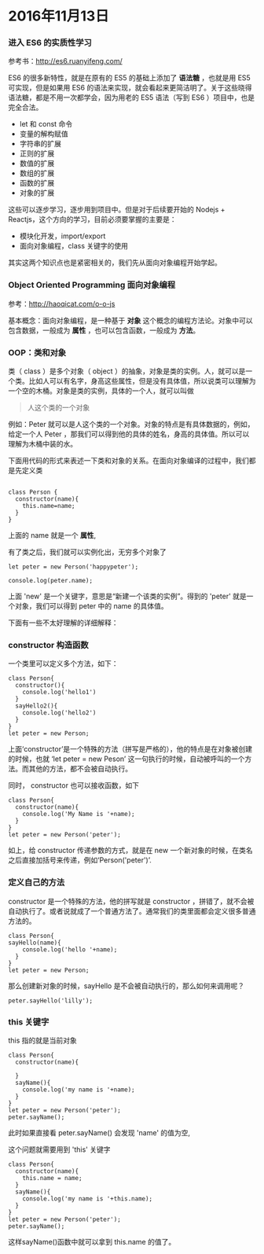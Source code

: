 # 2016年11月13日

### 进入 ES6 的实质性学习

参考书：http://es6.ruanyifeng.com/

ES6 的很多新特性，就是在原有的 ES5 的基础上添加了 **语法糖** ，也就是用 ES5 可实现，但是如果用 ES6 的语法来实现，就会看起来更简洁明了。关于这些晓得语法糖，都是不用一次都学会，因为用老的 ES5 语法（写到 ES6 ）项目中，也是完全合法。

- let 和 const 命令
- 变量的解构赋值
- 字符串的扩展
- 正则的扩展
- 数值的扩展
- 数组的扩展
- 函数的扩展
- 对象的扩展

这些可以逐步学习，逐步用到项目中。但是对于后续要开始的 Nodejs + Reactjs，这个方向的学习，目前必须要掌握的主要是：

- 模块化开发，import/export
- 面向对象编程，class 关键字的使用

其实这两个知识点也是紧密相关的，我们先从面向对象编程开始学起。

### Object Oriented Programming 面向对象编程

参考：http://haoqicat.com/o-o-js

基本概念：面向对象编程，是一种基于 **对象** 这个概念的编程方法论。对象中可以包含数据，一般成为 **属性** ，也可以包含函数，一般成为 **方法**。

### OOP：类和对象

类（ class ）是多个对象（ object ）的抽象，对象是类的实例。人，就可以是一个类。比如人可以有名字，身高这些属性，但是没有具体值，所以说类可以理解为一个空的木桶。对象是类的实例，具体的一个人，就可以叫做

>人这个类的一个对象

例如：Peter 就可以是人这个类的一个对象。对象的特点是有具体数据的，例如，给定一个人 Peter ，那我们可以得到他的具体的姓名，身高的具体值。所以可以理解为木桶中装的水。


下面用代码的形式来表述一下类和对象的关系。在面向对象编译的过程中，我们都是先定义类

```

class Person {
  constructor(name){
    this.name=name;
  }
}
```

上面的 name 就是一个 **属性**,

有了类之后，我们就可以实例化出，无穷多个对象了

```
let peter = new Person('happypeter');

console.log(peter.name);
```

上面 'new' 是一个关键字，意思是“新建一个该类的实例”。得到的 'peter' 就是一个对象，我们可以得到 peter 中的 name 的具体值。


下面有一些不太好理解的详细解释：


### constructor 构造函数

一个类里可以定义多个方法，如下：

```
class Person{
  constructor(){
    console.log('hello1')
  }
  sayHello2(){
    console.log('hello2')
  }
}
let peter = new Person;
```

上面‘constructor’是一个特殊的方法（拼写是严格的），他的特点是在对象被创建的时候，也就 ‘let peter = new Peson’ 这一句执行的时候，自动被呼叫的一个方法。而其他的方法，都不会被自动执行。

同时， constructor 也可以接收函数，如下

```
class Person{
  constructor(name){
    console.log('My Name is '+name);
  }
}
let peter = new Person('peter');
```

如上，给 constructor 传递参数的方式，就是在 new 一个新对象的时候，在类名之后直接加括号来传递，例如‘Person('peter')’.

### 定义自己的方法

constructor 是一个特殊的方法，他的拼写就是 constructor ，拼错了，就不会被自动执行了。或者说就成了一个普通方法了。通常我们的类里面都会定义很多普通方法的。

```
class Person{
sayHello(name){
    console.log('hello '+name);
  }
}
let peter = new Person;
```

那么创建新对象的时候，sayHello 是不会被自动执行的，那么如何来调用呢？

```
peter.sayHello('lilly');
```

### this 关键字

this 指的就是当前对象

```
class Person{
  constructor(name){

  }
  sayName(){
    console.log('my name is '+name);
  }
}
let peter = new Person('peter');
peter.sayName();

```

此时如果直接看 peter.sayName() 会发现 'name' 的值为空,

这个问题就需要用到 'this' 关键字

```
class Person{
  constructor(name){
    this.name = name;
  }
  sayName(){
    console.log('my name is '+this.name);
  }
}
let peter = new Person('peter');
peter.sayName();

```

这样sayName()函数中就可以拿到 this.name 的值了。
